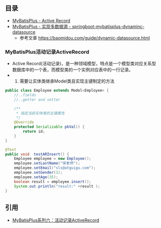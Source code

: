 ## 目录
* [MyBatisPlus - Active Record](#MyBatisPlus活动记录ActiveRecord)
* [MyBatisPlus -  实现多数据源 - springboot-mybatisplus-dynaminc-datasource](https://github.com/zhonghuasheng/JAVA/tree/master/springboot)
    * 参考文章 https://baomidou.com/guide/dynamic-datasource.html

### MyBatisPlus活动记录ActiveRecord
* Active Record(活动记录)，是一种领域模型，特点是一个模型类对应关系型数据库中的一个表，而模型类的一个实例对应表中的一行记录。
* 1. 需要让实体类继承Model类且实现主键制定的方法
```java
public class Employee extends Model<Employee> {
    //..fields
    //..getter and setter

    /**
     * 指定当前实体类的主键属性
     */
    @Override
    protected Serializable pkVal() {
        return id;
    } 
}

@Test
public void  testARInsert() {
    Employee employee = new Employee();
    employee.setLastName("宋老师");
    employee.setEmail("sls@atguigu.com");
    employee.setGender(1);
    employee.setAge(35);
    boolean result = employee.insert();
    System.out.println("result:" +result );
}
```

## 引用
* [MyBatisPlus系列六：活动记录ActiveRecord](https://blog.csdn.net/lizhiqiang1217/article/details/89739207)